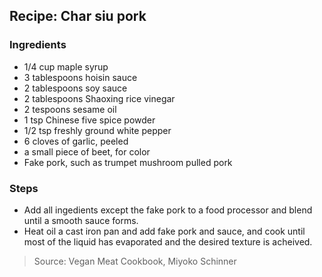 ## Recipe: Char siu pork


### Ingredients
 - 1/4 cup maple syrup
 - 3 tablespoons hoisin sauce
 - 2 tablespoons soy sauce
 - 2 tablespoons Shaoxing rice vinegar
 - 2 tespoons sesame oil
 - 1 tsp Chinese five spice powder
 - 1/2 tsp freshly ground white pepper
 - 6 cloves of garlic, peeled
 - a small piece of beet, for color
 - Fake pork, such as trumpet mushroom pulled pork

### Steps
 - Add all ingedients except the fake pork to a food processor and blend until a smooth sauce forms.
 - Heat oil a cast iron pan and add fake pork and sauce, and cook until most of the liquid has evaporated and the desired texture is acheived.

> Source: Vegan Meat Cookbook, Miyoko Schinner